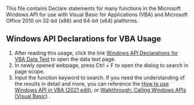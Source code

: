 This file contains Declare statements for many functions in the Microsoft Windows API for use with Visual Basic for Applications (VBA) and Microsoft Office 2010 on 32-bit (x86) and 64-bit (x64) platforms.

## Windows API Declarations for VBA Usage
1. After reading this usage, click the link [Windows API Declarations for VBA Data Text](./Windows-API-Declarations-for-VBA.vba) to open the data text page.
2. In newly opened webpage, press Ctrl + F to open the dialog to search in page scope.
3. Input the function keyword to search. If you need the understanding of the results in detail and more, you can reference the [How to use Windows API in VBA (2021 edit)](https://www.aeternusconsulting.com/how-to-use-windows-api-in-vba/), or [Walkthrough: Calling Windows APIs (Visual Basic)](https://learn.microsoft.com/en-us/dotnet/visual-basic/programming-guide/com-interop/walkthrough-calling-windows-apis) .

